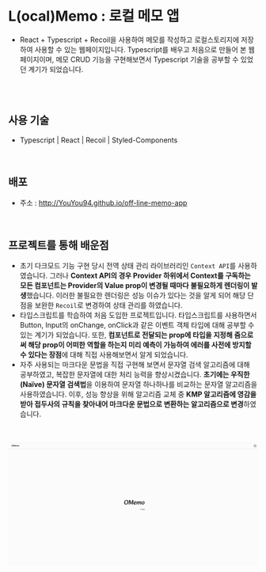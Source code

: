 # L(ocal)Memo : 로컬 메모 앱

- React + Typescript + Recoil을 사용하여 메모를 작성하고 로컬스토리지에 저장하여 사용할 수 있는 웹페이지입니다. Typescript를 배우고 처음으로 만들어 본 웹페이지이며, 메모 CRUD 기능을 구현해보면서 Typescript 기술을 공부할 수 있었던 계기가 되었습니다.

</br>
</br>

## 사용 기술

- Typescript | React | Recoil | Styled-Components

</br>

## 배포

- 주소 : http://YouYou94.github.io/off-line-memo-app

</br>

## 프로젝트를 통해 배운점

- 초기 다크모드 기능 구현 당시 전역 상태 관리 라이브러리인 `Context API`를 사용하였습니다. 그러나 **Context API의 경우 Provider 하위에서 Context를 구독하는 모든 컴포넌트는 Provider의 Value prop이 변경될 때마다 불필요하게 렌더링이 발생**했습니다. 이러한 불필요한 렌더링은 성능 이슈가 있다는 것을 알게 되어 해당 단점을 보완한 `Recoil`로 변경하여 상태 관리를 하였습니다.
- 타입스크립트를 학습하여 처음 도입한 프로젝트입니다. 타입스크립트를 사용하면서 Button, Input의 onChange, onClick과 같은 이벤트 객체 타입에 대해 공부할 수 있는 계기가 되었습니다. 또한, **컴포넌트로 전달되는 prop에 타입을 지정해 줌으로써 해당 prop이 어떠한 역할을 하는지 미리 예측이 가능하여 에러를 사전에 방지할 수 있다는 장점**에 대해 직접 사용해보면서 알게 되었습니다.
- 자주 사용되는 마크다운 문법을 직접 구현해 보면서 문자열 검색 알고리즘에 대해 공부하였고, 복잡한 문자열에 대한 처리 능력을 향상시켰습니다. **초기에는 우직한(Naïve) 문자열 검색법**을 이용하여 문자열 하나하나를 비교하는 문자열 알고리즘을 사용하였습니다. 이후, 성능 향상을 위해 알고리즘 교체 중 **KMP 알고리즘에 영감을 받아 접두사의 규칙을 찾아내어 마크다운 문법으로 변환하는 알고리즘으로 변경**하였습니다.

</br>
</br>

<img src='src/assets/readme/memoapp.png' alt="메모앱 시작화면">
